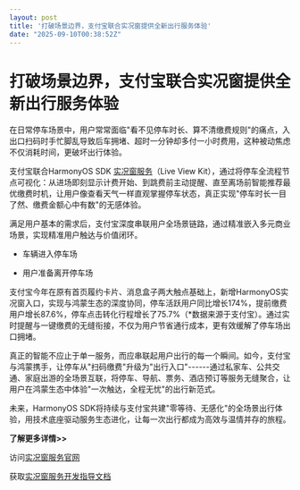 ```yaml
---
layout: post
title: '打破场景边界，支付宝联合实况窗提供全新出行服务体验'
date: "2025-09-10T00:38:52Z"
---
```

打破场景边界，支付宝联合实况窗提供全新出行服务体验
=========================

在日常停车场景中，用户常常面临"看不见停车时长、算不清缴费规则"的痛点，入出口扫码时手忙脚乱导致后车拥堵、超时一分钟却多付一小时费用，这种被动焦虑不仅消耗时间，更破坏出行体验。

支付宝联合HarmonyOS SDK [实况窗服务](https://developer.huawei.com/consumer/cn/sdk/live-view-kit?ha_source=hms1 "实况窗服务")（Live View Kit），通过将停车全流程节点可视化：从进场即刻显示计费开始、到跳费前主动提醒、直至离场前智能推荐最优缴费时机，让用户像查看天气一样直观掌握停车状态，真正实现"停车时长一目了然、缴费金额心中有数"的无感体验。

满足用户基本的需求后，支付宝深度串联用户全场景链路，通过精准嵌入多元商业场景，实现精准用户触达与价值闭环。

*   车辆进入停车场

*   用户准备离开停车场

支付宝今年在原有首页履约卡片、消息盒子两大触点基础上，新增HarmonyOS实况窗入口，实现与鸿蒙生态的深度协同，停车活跃用户同比增长174%，提前缴费用户增长87.6%，停车点击转化行程增长了75.7%（\*数据来源于支付宝）。通过实时提醒与一键缴费的无缝衔接，不仅为用户节省通行成本，更有效缓解了停车场出口拥堵。

真正的智能不应止于单一服务，而应串联起用户出行的每一个瞬间。如今，支付宝与鸿蒙携手，让停车从"扫码缴费"升级为"出行入口"------通过私家车、公共交通、家庭出游的全场景互联，将停车、导航、票务、酒店预订等服务无缝聚合，让用户在鸿蒙生态中体验"一次触达，全程无忧"的出行新范式。

未来，HarmonyOS SDK将持续与支付宝共建"零等待、无感化"的全场景出行体验，用技术底座驱动服务生态进化，让每一次出行都成为高效与温情并存的旅程。

**了解更多详情>>**

访问[实况窗服务官网](https://developer.huawei.com/consumer/cn/sdk/live-view-kit?ha_source=hms1 "实况窗服务官网")

获取[实况窗服务开发指导文档](https://developer.huawei.com/consumer/cn/doc/harmonyos-guides/live-view-kit-guide?ha_source=hms1 "实况窗服务开发指导文档")